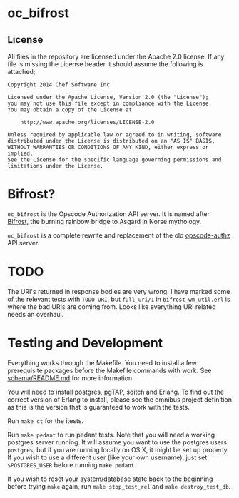 oc_bifrost
========

## License

All files in the repository are licensed under the Apache 2.0 license. If any
file is missing the License header it should assume the following is attached;

```
Copyright 2014 Chef Software Inc

Licensed under the Apache License, Version 2.0 (the "License");
you may not use this file except in compliance with the License.
You may obtain a copy of the License at

    http://www.apache.org/licenses/LICENSE-2.0

Unless required by applicable law or agreed to in writing, software
distributed under the License is distributed on an "AS IS" BASIS,
WITHOUT WARRANTIES OR CONDITIONS OF ANY KIND, either express or implied.
See the License for the specific language governing permissions and
limitations under the License.
```

Bifrost?
=========

`oc_bifrost` is the Opscode Authorization API server.  It is named
after [Bifrost][], the burning rainbow bridge to Asgard in Norse mythology.

`oc_bifrost` is a complete rewrite and replacement of the old
[opscode-authz][] API server.

[Bifrost]:http://en.wikipedia.org/wiki/Bifrost
[opscode-authz]:https://github.com/chef/opscode-authz

TODO
====

The URI's returned in response bodies are very wrong. I have marked some of the relevant tests
with `TODO URI`, but `full_uri/1` in `bifrost_wm_util.erl` is where the bad URIs are coming from.
Looks like everything URI related needs an overhaul.

Testing and Development
=======================

Everything works through the Makefile. You need to install a few prerequisite
packages before the Makefile commands with work.  See
[schema/README.md](schema/README.md) for more information.

You will need to install postgres, pgTAP, sqitch and Erlang. To find out the
correct version of Erlang to install, please see the omnibus project definition
as this is the version that is guaranteed to work with the tests.

Run `make ct` for the itests.

Run `make pedant` to run pedant tests. Note that you will need a working
postgres server running. It will assume you want to use the postgres users
`postgres`, but if you are running locally on OS X, it might be set up properly.
If you wish to use a different user (like your own username), just set `$POSTGRES_USER`
before running `make pedant`.

If you wish to reset your system/database state back to the beginning before
trying `make` again, run `make stop_test_rel` and `make destroy_test_db`.
